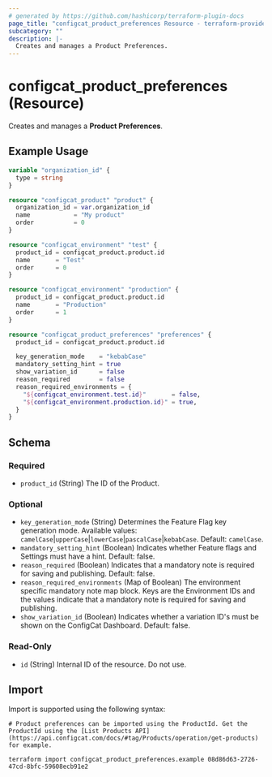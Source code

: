 ```yaml
---
# generated by https://github.com/hashicorp/terraform-plugin-docs
page_title: "configcat_product_preferences Resource - terraform-provider-configcat"
subcategory: ""
description: |-
  Creates and manages a Product Preferences.
---
```


# configcat_product_preferences (Resource)

Creates and manages a **Product Preferences**.

## Example Usage

```terraform
variable "organization_id" {
  type = string
}

resource "configcat_product" "product" {
  organization_id = var.organization_id
  name            = "My product"
  order           = 0
}

resource "configcat_environment" "test" {
  product_id = configcat_product.product.id
  name       = "Test"
  order      = 0
}

resource "configcat_environment" "production" {
  product_id = configcat_product.product.id
  name       = "Production"
  order      = 1
}

resource "configcat_product_preferences" "preferences" {
  product_id = configcat_product.product.id

  key_generation_mode    = "kebabCase"
  mandatory_setting_hint = true
  show_variation_id      = false
  reason_required        = false
  reason_required_environments = {
    "${configcat_environment.test.id}"       = false,
    "${configcat_environment.production.id}" = true,
  }
}
```

<!-- schema generated by tfplugindocs -->
## Schema

### Required

- `product_id` (String) The ID of the Product.

### Optional

- `key_generation_mode` (String) Determines the Feature Flag key generation mode. Available values: `camelCase`|`upperCase`|`lowerCase`|`pascalCase`|`kebabCase`. Default: `camelCase`.
- `mandatory_setting_hint` (Boolean) Indicates whether Feature flags and Settings must have a hint. Default: false.
- `reason_required` (Boolean) Indicates that a mandatory note is required for saving and publishing. Default: false.
- `reason_required_environments` (Map of Boolean) The environment specific mandatory note map block. Keys are the Environment IDs and the values indicate that a mandatory note is required for saving and publishing.
- `show_variation_id` (Boolean) Indicates whether a variation ID's must be shown on the ConfigCat Dashboard. Default: false.

### Read-Only

- `id` (String) Internal ID of the resource. Do not use.

## Import

Import is supported using the following syntax:

```shell
# Product preferences can be imported using the ProductId. Get the ProductId using the [List Products API](https://api.configcat.com/docs/#tag/Products/operation/get-products) for example.

terraform import configcat_product_preferences.example 08d86d63-2726-47cd-8bfc-59608ecb91e2
```
